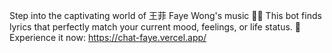 Step into the captivating world of 王菲 Faye Wong's music 🎵🎶 This bot finds lyrics that perfectly match your current mood, feelings, or life status. 🌟 Experience it now: https://chat-faye.vercel.app/ 